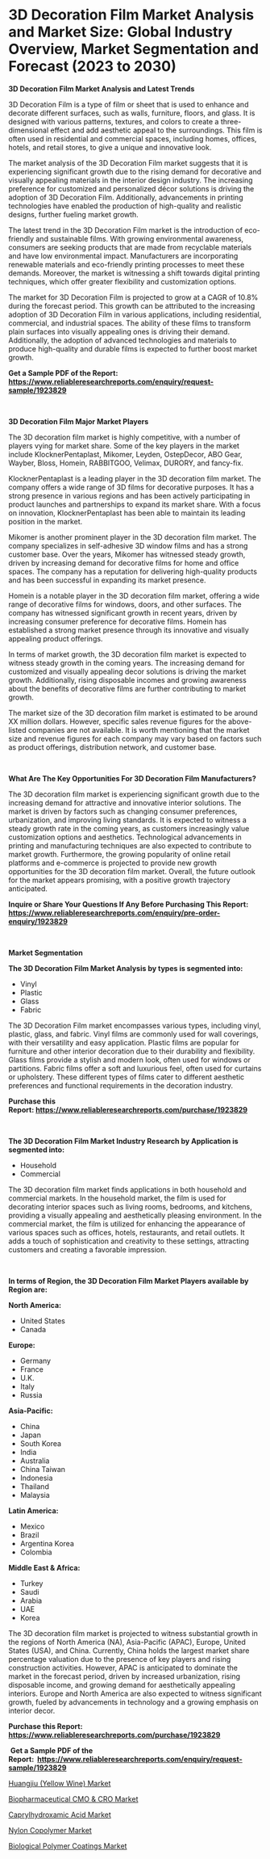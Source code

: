 <p><h1>3D Decoration Film Market Analysis and Market Size: Global Industry Overview, Market Segmentation and Forecast (2023 to 2030)</h1></p><p><strong>3D Decoration Film Market Analysis and Latest Trends</strong></p>
<p><p>3D Decoration Film is a type of film or sheet that is used to enhance and decorate different surfaces, such as walls, furniture, floors, and glass. It is designed with various patterns, textures, and colors to create a three-dimensional effect and add aesthetic appeal to the surroundings. This film is often used in residential and commercial spaces, including homes, offices, hotels, and retail stores, to give a unique and innovative look.</p><p>The market analysis of the 3D Decoration Film market suggests that it is experiencing significant growth due to the rising demand for decorative and visually appealing materials in the interior design industry. The increasing preference for customized and personalized décor solutions is driving the adoption of 3D Decoration Film. Additionally, advancements in printing technologies have enabled the production of high-quality and realistic designs, further fueling market growth.</p><p>The latest trend in the 3D Decoration Film market is the introduction of eco-friendly and sustainable films. With growing environmental awareness, consumers are seeking products that are made from recyclable materials and have low environmental impact. Manufacturers are incorporating renewable materials and eco-friendly printing processes to meet these demands. Moreover, the market is witnessing a shift towards digital printing techniques, which offer greater flexibility and customization options.</p><p>The market for 3D Decoration Film is projected to grow at a CAGR of 10.8% during the forecast period. This growth can be attributed to the increasing adoption of 3D Decoration Film in various applications, including residential, commercial, and industrial spaces. The ability of these films to transform plain surfaces into visually appealing ones is driving their demand. Additionally, the adoption of advanced technologies and materials to produce high-quality and durable films is expected to further boost market growth.</p></p>
<p><strong>Get a Sample PDF of the Report:&nbsp; <a href="https://www.reliableresearchreports.com/enquiry/request-sample/1923829">https://www.reliableresearchreports.com/enquiry/request-sample/1923829</a></strong></p>
<p>&nbsp;</p>
<p><strong>3D Decoration Film Major Market Players</strong></p>
<p><p>The 3D decoration film market is highly competitive, with a number of players vying for market share. Some of the key players in the market include KlocknerPentaplast, Mikomer, Leyden, OstepDecor, ABO Gear, Wayber, Bloss, Homein, RABBITGOO, Velimax, DURORY, and fancy-fix.</p><p>KlocknerPentaplast is a leading player in the 3D decoration film market. The company offers a wide range of 3D films for decorative purposes. It has a strong presence in various regions and has been actively participating in product launches and partnerships to expand its market share. With a focus on innovation, KlocknerPentaplast has been able to maintain its leading position in the market.</p><p>Mikomer is another prominent player in the 3D decoration film market. The company specializes in self-adhesive 3D window films and has a strong customer base. Over the years, Mikomer has witnessed steady growth, driven by increasing demand for decorative films for home and office spaces. The company has a reputation for delivering high-quality products and has been successful in expanding its market presence.</p><p>Homein is a notable player in the 3D decoration film market, offering a wide range of decorative films for windows, doors, and other surfaces. The company has witnessed significant growth in recent years, driven by increasing consumer preference for decorative films. Homein has established a strong market presence through its innovative and visually appealing product offerings.</p><p>In terms of market growth, the 3D decoration film market is expected to witness steady growth in the coming years. The increasing demand for customized and visually appealing decor solutions is driving the market growth. Additionally, rising disposable incomes and growing awareness about the benefits of decorative films are further contributing to market growth.</p><p>The market size of the 3D decoration film market is estimated to be around XX million dollars. However, specific sales revenue figures for the above-listed companies are not available. It is worth mentioning that the market size and revenue figures for each company may vary based on factors such as product offerings, distribution network, and customer base.</p></p>
<p>&nbsp;</p>
<p><strong>What Are The Key Opportunities For 3D Decoration Film Manufacturers?</strong></p>
<p><p>The 3D decoration film market is experiencing significant growth due to the increasing demand for attractive and innovative interior solutions. The market is driven by factors such as changing consumer preferences, urbanization, and improving living standards. It is expected to witness a steady growth rate in the coming years, as customers increasingly value customization options and aesthetics. Technological advancements in printing and manufacturing techniques are also expected to contribute to market growth. Furthermore, the growing popularity of online retail platforms and e-commerce is projected to provide new growth opportunities for the 3D decoration film market. Overall, the future outlook for the market appears promising, with a positive growth trajectory anticipated.</p></p>
<p><strong>Inquire or Share Your Questions If Any Before Purchasing This Report: <a href="https://www.reliableresearchreports.com/enquiry/pre-order-enquiry/1923829">https://www.reliableresearchreports.com/enquiry/pre-order-enquiry/1923829</a></strong></p>
<p>&nbsp;</p>
<p><strong>Market Segmentation</strong></p>
<p><strong>The 3D Decoration Film Market Analysis by types is segmented into:</strong></p>
<p><ul><li>Vinyl</li><li>Plastic</li><li>Glass</li><li>Fabric</li></ul></p>
<p><p>The 3D Decoration Film market encompasses various types, including vinyl, plastic, glass, and fabric. Vinyl films are commonly used for wall coverings, with their versatility and easy application. Plastic films are popular for furniture and other interior decoration due to their durability and flexibility. Glass films provide a stylish and modern look, often used for windows or partitions. Fabric films offer a soft and luxurious feel, often used for curtains or upholstery. These different types of films cater to different aesthetic preferences and functional requirements in the decoration industry.</p></p>
<p><strong>Purchase this Report:&nbsp;<a href="https://www.reliableresearchreports.com/purchase/1923829">https://www.reliableresearchreports.com/purchase/1923829</a></strong></p>
<p>&nbsp;</p>
<p><strong>The 3D Decoration Film Market Industry Research by Application is segmented into:</strong></p>
<p><ul><li>Household</li><li>Commercial</li></ul></p>
<p><p>The 3D decoration film market finds applications in both household and commercial markets. In the household market, the film is used for decorating interior spaces such as living rooms, bedrooms, and kitchens, providing a visually appealing and aesthetically pleasing environment. In the commercial market, the film is utilized for enhancing the appearance of various spaces such as offices, hotels, restaurants, and retail outlets. It adds a touch of sophistication and creativity to these settings, attracting customers and creating a favorable impression.</p></p>
<p>&nbsp;</p>
<p><strong>In terms of Region, the 3D Decoration Film Market Players available by Region are:</strong></p>
<p>
    <p> <strong> North America: </strong>
        <ul>
            <li>United States</li>
            <li>Canada</li>
        </ul>
        </p> 
    <p> <strong> Europe: </strong>
        <ul>
            <li>Germany</li>
            <li>France</li>
            <li>U.K.</li>
            <li>Italy</li>
            <li>Russia</li>
        </ul>
        </p> 
    <p> <strong> Asia-Pacific: </strong>
        <ul>
            <li>China</li>
            <li>Japan</li>
            <li>South Korea</li>
            <li>India</li>
            <li>Australia</li>
            <li>China Taiwan</li>
            <li>Indonesia</li>
            <li>Thailand</li>
            <li>Malaysia</li>
        </ul>
        </p> 
    <p> <strong> Latin America: </strong>
        <ul>
            <li>Mexico</li>
            <li>Brazil</li>
            <li>Argentina Korea</li>
            <li>Colombia</li>
        </ul>
        </p> 
    <p> <strong> Middle East & Africa: </strong>
        <ul>
            <li>Turkey</li>
            <li>Saudi</li>
            <li>Arabia</li>
            <li>UAE</li>
            <li>Korea</li>
        </ul>
    </p>
    </p>
<p><p>The 3D decoration film market is projected to witness substantial growth in the regions of North America (NA), Asia-Pacific (APAC), Europe, United States (USA), and China. Currently, China holds the largest market share percentage valuation due to the presence of key players and rising construction activities. However, APAC is anticipated to dominate the market in the forecast period, driven by increased urbanization, rising disposable income, and growing demand for aesthetically appealing interiors. Europe and North America are also expected to witness significant growth, fueled by advancements in technology and a growing emphasis on interior decor.</p></p>
<p><strong>Purchase this Report: <a href="https://www.reliableresearchreports.com/purchase/1923829">https://www.reliableresearchreports.com/purchase/1923829</a></strong></p>
<p>&nbsp;<strong>Get a Sample PDF of the Report:&nbsp;&nbsp;<a href="https://www.reliableresearchreports.com/enquiry/request-sample/1923829">https://www.reliableresearchreports.com/enquiry/request-sample/1923829</a></strong></p>
<p><strong></strong></p>
<p><p><a href="https://www.linkedin.com/pulse/huangjiu-yellow-wine-market-research-report-provides-thorough-lp2ve/">Huangjiu (Yellow Wine) Market</a></p><p><a href="https://github.com/gshchiplitsov/Market-Research-Report-List-1/blob/main/biopharmaceutical-cmo-cro-market.md">Biopharmaceutical CMO & CRO Market</a></p><p><a href="https://medium.com/@greisdukagjini2014/decoding-caprylhydroxamic-acid-market-metrics-market-share-trends-and-growth-patterns-643bf7cac4b1">Caprylhydroxamic Acid Market</a></p><p><a href="https://medium.com/@anamariaagolli86/nylon-copolymer-market-research-report-its-history-and-forecast-2023-to-2030-d14376a5eff9">Nylon Copolymer Market</a></p><p><a href="https://github.com/ambrozg/Market-Research-Report-List-1/blob/main/biological-polymer-coatings-market.md">Biological Polymer Coatings Market</a></p></p>